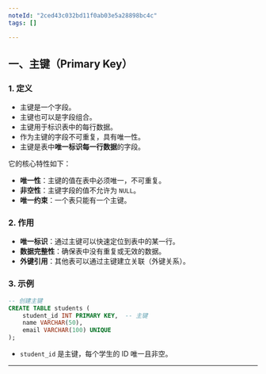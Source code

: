 ```yaml
---
noteId: "2ced43c032bd11f0ab03e5a28898bc4c"
tags: []

---
```



## 一、主键（Primary Key）
### 1. 定义
- 主键是一个字段。
- 主键也可以是字段组合。
- 主键用于标识表中的每行数据。
- 作为主键的字段不可重复，具有唯一性。
- 主键是表中**唯一标识每一行数据**的字段。
 
它的核心特性如下：

- **唯一性**：主键的值在表中必须唯一，不可重复。
- **非空性**：主键字段的值不允许为 `NULL`。
- **唯一约束**：一个表只能有一个主键。

### 2. 作用
- **唯一标识**：通过主键可以快速定位到表中的某一行。
- **数据完整性**：确保表中没有重复或无效的数据。
- **外键引用**：其他表可以通过主键建立关联（外键关系）。

### 3. 示例
```sql
-- 创建主键
CREATE TABLE students (
    student_id INT PRIMARY KEY,  -- 主键
    name VARCHAR(50),
    email VARCHAR(100) UNIQUE
);
```
- `student_id` 是主键，每个学生的 ID 唯一且非空。

---